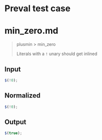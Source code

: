 # Preval test case

# min_zero.md

> plusmin > min_zero
>
> Literals with a `!` unary should get inlined

## Input

`````js filename=intro
$(!0);
`````

## Normalized

`````js filename=intro
$(!0);
`````

## Output

`````js filename=intro
$(true);
`````
